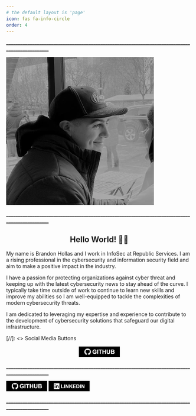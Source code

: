 ```yaml
---
# the default layout is 'page'
icon: fas fa-info-circle
order: 4
---
```


<u>________________________________________________________________________________________________</u>

![Hero Image](/assets/img/headers/About-Portrait.webp)

<u>________________________________________________________________________________________________</u>

<h2 align = "center"><b> Hello World! 👋🏻 </b></h2>

My name is Brandon Hollas and I work in InfoSec at Republic Services. I am a rising professional in the cybersecurity and information security field and aim to make a positive impact in the industry.

I have a passion for protecting organizations against cyber threat and keeping up with the latest cybersecurity news to stay ahead of the curve. I typically take time outside of work to continue to learn new skills and improve my abilities so I am well-equipped to tackle the complexities of modern cybersecurity threats. 

I am dedicated to leveraging my expertise and experience to contribute to the development of cybersecurity solutions that safeguard our digital infrastructure.

[//]: <> Social Media Buttons

<p style="text-align:center"> <a href="https://github.com/Fazqix"> <img alt="GitHub" src="https://raw.githubusercontent.com/Fazqix/Fazqix.github.io/main/assets/img/buttons/GitHub-Button.webp" /> </a>
</p>

<u>________________________________________________________________________________________________</u>

[![GitHub-Button](/assets/img/buttons/GitHub-Button.webp)](https://github.com/Fazqix)
[![GitHub-Button](/assets/img/buttons/LinkedIn-Button.webp)](https://www.linkedin.com/in/brandon-hollas/)

<u>________________________________________________________________________________________________</u>